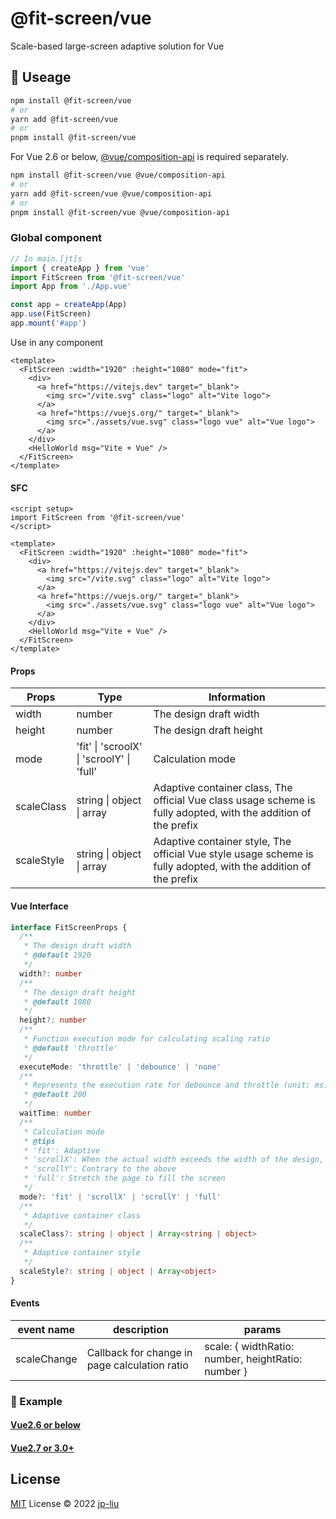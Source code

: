 # @fit-screen/vue

Scale-based large-screen adaptive solution for Vue

## 🦄 Useage

```bash
npm install @fit-screen/vue
# or
yarn add @fit-screen/vue
# or
pnpm install @fit-screen/vue
```

For Vue 2.6 or below, [@vue/composition-api](https://www.npmjs.com/package/@vue/composition-api) is required separately.

```bash
npm install @fit-screen/vue @vue/composition-api
# or
yarn add @fit-screen/vue @vue/composition-api
# or
pnpm install @fit-screen/vue @vue/composition-api
```
### Global component

```js
// In main.[jt]s
import { createApp } from 'vue'
import FitScreen from '@fit-screen/vue'
import App from './App.vue'

const app = createApp(App)
app.use(FitScreen)
app.mount('#app')
```

Use in any component

```vue
<template>
  <FitScreen :width="1920" :height="1080" mode="fit">
    <div>
      <a href="https://vitejs.dev" target="_blank">
        <img src="/vite.svg" class="logo" alt="Vite logo">
      </a>
      <a href="https://vuejs.org/" target="_blank">
        <img src="./assets/vue.svg" class="logo vue" alt="Vue logo">
      </a>
    </div>
    <HelloWorld msg="Vite + Vue" />
  </FitScreen>
</template>
```

#### SFC

```vue
<script setup>
import FitScreen from '@fit-screen/vue'
</script>

<template>
  <FitScreen :width="1920" :height="1080" mode="fit">
    <div>
      <a href="https://vitejs.dev" target="_blank">
        <img src="/vite.svg" class="logo" alt="Vite logo">
      </a>
      <a href="https://vuejs.org/" target="_blank">
        <img src="./assets/vue.svg" class="logo vue" alt="Vue logo">
      </a>
    </div>
    <HelloWorld msg="Vite + Vue" />
  </FitScreen>
</template>
```

#### Props

| Props      | Type                                      | Information                                                                                                     |
| ---------- | ----------------------------------------- | --------------------------------------------------------------------------------------------------------------- |
| width      | number                                    | The design draft width                                                                                          |
| height     | number                                    | The design draft height                                                                                         |
| mode       | 'fit' \| 'scroolX' \| 'scroolY' \| 'full' | Calculation mode                                                                                                |
| scaleClass | string \| object \| array                 | Adaptive container class, The official Vue class usage scheme is fully adopted, with the addition of the prefix |
| scaleStyle | string \| object \| array                 | Adaptive container style, The official Vue style usage scheme is fully adopted, with the addition of the prefix |

#### Vue Interface

```ts
interface FitScreenProps {
  /**
   * The design draft width
   * @default 1920
   */
  width?: number
  /**
   * The design draft height
   * @default 1080
   */
  height?: number
  /**
   * Function execution mode for calculating scaling ratio
   * @default 'throttle'
   */
  executeMode: 'throttle' | 'debounce' | 'none'
  /**
   * Represents the execution rate for debounce and throttle (unit: ms).
   * @default 200
   */
  waitTime: number
  /**
   * Calculation mode
   * @tips
   * 'fit': Adaptive
   * 'scrollX': When the actual width exceeds the width of the design, the x-axis appears to scroll and the y-axis adapts
   * 'scrollY': Contrary to the above
   * 'full': Stretch the page to fill the screen
   */
  mode?: 'fit' | 'scrollX' | 'scrollY' | 'full'
  /**
   * Adaptive container class
   */
  scaleClass?: string | object | Array<string | object>
  /**
   * Adaptive container style
   */
  scaleStyle?: string | object | Array<object>
}
```

#### Events

| event name  | description                                   | params                                             |
| ----------- | --------------------------------------------- | -------------------------------------------------- |
| scaleChange | Callback for change in page calculation ratio | scale: { widthRatio: number, heightRatio: number } |

### 🌰 Example

#### **[Vue2.6 or below](https://vercel.com/jp-liu/fit-screen-example-vue2)**

#### **[Vue2.7 or 3.0+](https://vercel.com/jp-liu/fit-screen-example-vue3)**

## License

[MIT](./LICENSE) License © 2022 [jp-liu](https://github.com/jp-liu)
